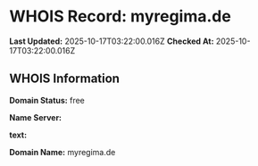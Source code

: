 # WHOIS Record: myregima.de

**Last Updated:** 2025-10-17T03:22:00.016Z
**Checked At:** 2025-10-17T03:22:00.016Z

## WHOIS Information

**Domain Status:** free

**Name Server:** 

**text:** 

**Domain Name:** myregima.de

